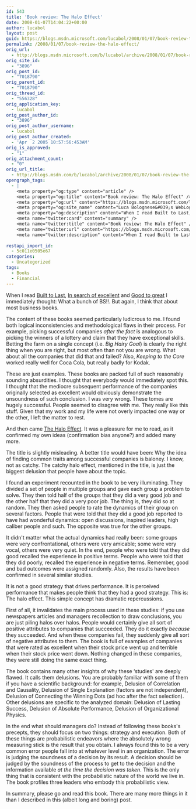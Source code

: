 ```yaml
---
id: 543
title: 'Book review: The Halo Effect'
date: 2008-01-07T14:04:22+00:00
author: lucabol
layout: post
guid: https://blogs.msdn.microsoft.com/lucabol/2008/01/07/book-review-the-halo-effect/
permalink: /2008/01/07/book-review-the-halo-effect/
orig_url:
  - http://blogs.msdn.microsoft.com/b/lucabol/archive/2008/01/07/book-review-the-halo-effect.aspx
orig_site_id:
  - "3896"
orig_post_id:
  - "7018790"
orig_parent_id:
  - "7018790"
orig_thread_id:
  - "556328"
orig_application_key:
  - lucabol
orig_post_author_id:
  - "3896"
orig_post_author_username:
  - lucabol
orig_post_author_created:
  - 'Apr  2 2005 10:57:56:453AM'
orig_is_approved:
  - "1"
orig_attachment_count:
  - "0"
orig_url_title:
  - http://blogs.msdn.com/b/lucabol/archive/2008/01/07/book-review-the-halo-effect.aspx
opengraph_tags:
  - |
    <meta property="og:type" content="article" />
    <meta property="og:title" content="Book review: The Halo Effect" />
    <meta property="og:url" content="https://blogs.msdn.microsoft.com/lucabol/2008/01/07/book-review-the-halo-effect/" />
    <meta property="og:site_name" content="Luca Bolognese&#039;s WebLog" />
    <meta property="og:description" content="When I read Built to Last, In search of excellent and Good to great I immediately thought: What a bunch of BS!!. But again, I think that about most business books. The content of these books seemed particularly ludicrous to me. I found both logical inconsistencies and methodological flaws in their process. For example, picking..." />
    <meta name="twitter:card" content="summary" />
    <meta name="twitter:title" content="Book review: The Halo Effect" />
    <meta name="twitter:url" content="https://blogs.msdn.microsoft.com/lucabol/2008/01/07/book-review-the-halo-effect/" />
    <meta name="twitter:description" content="When I read Built to Last, In search of excellent and Good to great I immediately thought: What a bunch of BS!!. But again, I think that about most business books. The content of these books seemed particularly ludicrous to me. I found both logical inconsistencies and methodological flaws in their process. For example, picking..." />
    
restapi_import_id:
  - 5c011e0505e67
categories:
  - Uncategorized
tags:
  - Books
  - Financial
---
```

When I read <a href="http://www.amazon.com/Built-Last-Successful-Visionary-Companies/dp/0060566108/ref=pd_bbs_sr_1?ie=UTF8&s=books&qid=1199729020&sr=1-1" target="_blank">Built to Last</a>, <a href="http://www.amazon.com/Search-Excellence-Americas-Best-Run-Companies/dp/B0007M2K8Q/ref=pd_bbs_sr_1?ie=UTF8&s=books&qid=1199729066&sr=1-1" target="_blank">In search of excellent</a> and <a href="http://www.amazon.com/Good-Great-Companies-Leap-Others/dp/0066620996/ref=pd_bbs_2?ie=UTF8&s=books&qid=1199729020&sr=1-2" target="_blank">Good to great</a> I immediately thought: What a bunch of BS!!. But again, I think that about most business books.

The content of these books seemed particularly ludicrous to me. I found both logical inconsistencies and methodological flaws in their process. For example, picking successful companies _after the fact_ is analogous to picking the winners of a lottery and claim that they have exceptional skills. Betting the farm on a single concept (i.e. _Big Hairy Goal_) is clearly the right thing when you are right, but most often than not you are wrong. What about all the companies that did that and failed? Also, _Keeping to the Core_ worked really well for Coca Cola, but really badly for Kodak.

These are just examples. These books are packed full of such reasonably sounding absurdities. I thought that everybody would immediately spot this. I thought that the mediocre subsequent performance of the companies originally selected as excellent would obviously demonstrate the unsoundness of such conclusion. I was very wrong. These tomes are hugely successful. People seemed to disagree with me. They really like this stuff. Given that my work and my life were not overly impacted one way or the other, I left the matter to rest.

And then came <a href="http://www.amazon.com/Halo-Effect-Business-Delusions-Managers/dp/0743291255/ref=pd_bbs_sr_1?ie=UTF8&s=books&qid=1199729844&sr=1-1" target="_blank">The Halo Effect</a>. It was a pleasure for me to read, as it confirmed my own ideas (confirmation bias anyone?) and added many more.

The title is slightly misleading. A better title would have been: Why the idea of finding common traits among successful companies is baloney. I know, not as catchy. The catchy halo effect, mentioned in the title, is just the biggest delusion that people have about the topic.

I found an experiment recounted in the book to be very illuminating. They divided a set of people in multiple groups and gave each group a problem to solve. They then told half of the groups that they did a very good job and the other half that they did a very poor job. The thing is, they did so at random. They then asked people to rate the dynamics of their group on several factors. People that were told that they did a good job reported to have had wonderful dynamics: open discussions, inspired leaders, high caliber people and such. The opposite was true for the other groups.

It didn't matter what the actual dynamics had really been: some groups were very confrontational, others were very amicable; some were very vocal, others were very quiet. In the end, people who were told that they did good recalled the experience in positive terms. People who were told that they did poorly, recalled the experience in negative terms. Remember, good and bad outcomes were assigned randomly. Also, the results have been confirmed in several similar studies.

It is not a good strategy that drives performance. It is perceived performance that makes people think that they had a good strategy. This is: The halo effect. This simple concept has dramatic repercussions.

First of all, it invalidates the main process used in these studies: if you use newspapers articles and managers recollection to draw conclusions, you are just piling halos over halos. People would certainly give all sort of positive attributes to companies that succeeded. They do it exactly _because_ they succeeded. And when these companies fail, they suddenly give all sort of negative attributes to them. The book is full of examples of companies that were rated as excellent when their stock price went up and terrible when their stock price went down. Nothing changed in these companies, they were still doing the same exact thing.

The book contains many other insights of why these &#8216;studies' are deeply flawed. It calls them delusions. You are probably familiar with some of them if you have a scientific background: for example, Delusion of Correlation and Causality, Delusion of Single Explanation (factors are not independent), Delusion of Connecting the Winning Dots (ad hoc after the fact selection). Other delusions are specific to the analyzed domain: Delusion of Lasting Success, Delusion of Absolute Performance, Delusion of Organizational Physics.

In the end what should managers do? Instead of following these books's precepts, they should focus on two things: strategy and execution. Both of these things are probabilistic endeavors where the absolutely wrong measuring stick is the result that you obtain. I always found this to be a very common error people fall into at whatever level in an organization. The error is judging the soundness of a decision by its result. A decision should be judged by the soundness of the process to get to the decision and the information available _at the time the decision was taken_. This is the only thing that is consistent with the probabilistic nature of the world we live in. The book profiles three leaders who embody this probabilistic view.

In summary, please go and read this book. There are many more things in it than I described in this (albeit long and boring) post.